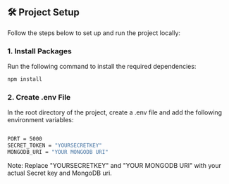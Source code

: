 ## 🛠️ Project Setup

Follow the steps below to set up and run the project locally:

### 1. Install Packages

Run the following command to install the required dependencies:

```bash
npm install
```

### 2. Create .env File
In the root directory of the project, create a .env file and add the following environment variables:
```bash

PORT = 5000
SECRET_TOKEN = "YOURSECRETKEY"
MONGODB_URI = "YOUR MONGODB URI"
```
Note: Replace "YOURSECRETKEY" and "YOUR MONGODB URI" with your actual Secret key and  MongoDB uri.
